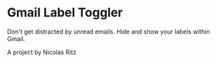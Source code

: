 Gmail Label Toggler
=================

Don't get distracted by unread emails. Hide and show your labels within Gmail.

A project by Nicolas Ritz